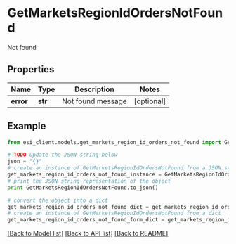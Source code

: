 # GetMarketsRegionIdOrdersNotFound

Not found

## Properties

Name | Type | Description | Notes
------------ | ------------- | ------------- | -------------
**error** | **str** | Not found message | [optional] 

## Example

```python
from esi_client.models.get_markets_region_id_orders_not_found import GetMarketsRegionIdOrdersNotFound

# TODO update the JSON string below
json = "{}"
# create an instance of GetMarketsRegionIdOrdersNotFound from a JSON string
get_markets_region_id_orders_not_found_instance = GetMarketsRegionIdOrdersNotFound.from_json(json)
# print the JSON string representation of the object
print GetMarketsRegionIdOrdersNotFound.to_json()

# convert the object into a dict
get_markets_region_id_orders_not_found_dict = get_markets_region_id_orders_not_found_instance.to_dict()
# create an instance of GetMarketsRegionIdOrdersNotFound from a dict
get_markets_region_id_orders_not_found_form_dict = get_markets_region_id_orders_not_found.from_dict(get_markets_region_id_orders_not_found_dict)
```
[[Back to Model list]](../README.md#documentation-for-models) [[Back to API list]](../README.md#documentation-for-api-endpoints) [[Back to README]](../README.md)


